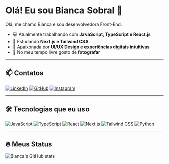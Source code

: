 # Olá! Eu sou Bianca Sobral 👋

Olá, me chamo Bianca e sou desenvolvedora Front-End.

- 💻 Atualmente trabalhando com **JavaScript, TypeScript e React.js**
- 🌱 Estudando **Next.js e Tailwind CSS**
- 🎨 Apaixonada por **UI/UX Design e experiências digitais intuitivas**
- 📸 No meu tempo livre gosto de **fotografar**

---

## 📫 Contatos

[![LinkedIn](https://img.shields.io/badge/-LinkedIn-0A66C2?style=flat&logo=linkedin&logoColor=white)](https://www.linkedin.com/in/seu-linkedin) 
[![GitHub](https://img.shields.io/badge/-GitHub-181717?style=flat&logo=github&logoColor=white)](https://github.com/thebiancascript) 
[![Instagram](https://img.shields.io/badge/-Instagram-E4405F?style=flat&logo=instagram&logoColor=white)](https://www.instagram.com/seu-instagram)

---

## 🛠 Tecnologias que eu uso

![JavaScript](https://img.shields.io/badge/-JavaScript-F7DF1E?style=flat&logo=javascript&logoColor=black)
![TypeScript](https://img.shields.io/badge/-TypeScript-3178C6?style=flat&logo=typescript&logoColor=white)
![React](https://img.shields.io/badge/-React-61DAFB?style=flat&logo=react&logoColor=black)
![Next.js](https://img.shields.io/badge/-Next.js-000000?style=flat&logo=next.js&logoColor=white)
![Tailwind CSS](https://img.shields.io/badge/-Tailwind_CSS-06B6D4?style=flat&logo=tailwind-css&logoColor=white)
![Python](https://img.shields.io/badge/-Python-3776AB?style=flat&logo=python&logoColor=white)

---

## 🔥 Meus Status

![Bianca's GitHub stats](https://github-readme-stats.vercel.app/api?username=thebiancascript&show_icons=true&theme=dark)

